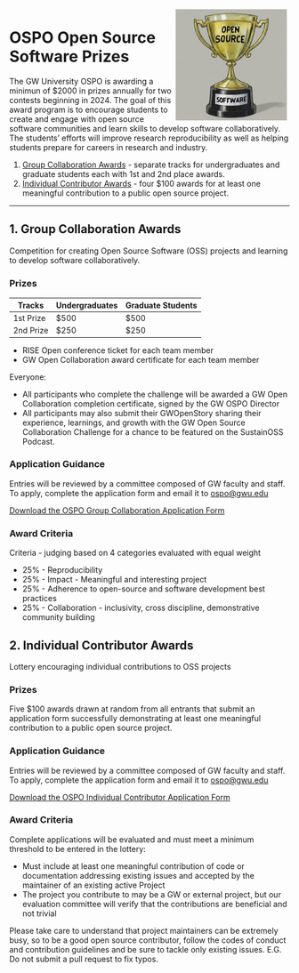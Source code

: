 <img align="right" width="200" style="border: 5px solid transparent;" src="../images/Gemini_Generated_Trophy.jpeg">

# OSPO Open Source Software Prizes

The GW University OSPO is awarding a minimun of $2000 in prizes annually for two contests beginning in 2024.  The goal of this award program is to encourage students to create and engage with open source software communities and learn skills to develop software collaboratively.  The students’ efforts will improve research reproducibility as well as helping students prepare for careers in research and industry.
1. [Group Collaboration Awards](#1-group-collaboration-awards) - separate tracks for undergraduates and graduate students each with 1st and 2nd place awards.
2. [Individual Contributor Awards](#2-individual-contributor-awards) - four $100 awards for at least one meaningful contribution to a public open source project.

-------------------

## 1. Group Collaboration Awards
Competition for creating Open Source Software (OSS) projects and learning to develop software collaboratively.

### Prizes
|  Tracks  | Undergraduates | Graduate Students |
| --- | ----------- | ----------- |
| 1st Prize | $500 | $500 |
| 2nd Prize | $250 | $250 |

- RISE Open conference ticket for each team member
- GW Open Collaboration award certificate for each team member

Everyone:
- All participants who complete the challenge will be awarded a GW Open Collaboration completion certificate, signed by the GW OSPO Director 
- All participants may also submit their GWOpenStory sharing their experience, learnings, and growth with the GW Open Source Collaboration Challenge for a chance to be featured on the SustainOSS Podcast.

### Application Guidance
Entries will be reviewed by a committee composed of GW faculty and staff.  To apply, complete the application form and email it to ospo@gwu.edu

[Download the OSPO Group Collaboration Application Form](OSPO_Group_Collaboration_Application_Form.pdf)

### Award Criteria
Criteria - judging based on 4 categories evaluated with equal weight
 - 25% - Reproducibility
 - 25% - Impact - Meaningful and interesting project 
 - 25% - Adherence to open-source and software development best practices
 - 25% - Collaboration - inclusivity, cross discipline, demonstrative community building

## 2. Individual Contributor Awards
Lottery encouraging individual contributions to OSS projects

### Prizes
Five $100 awards drawn at random from all entrants that submit an application form successfully demonstrating at least one meaningful contribution to a public open source project.

### Application Guidance
Entries will be reviewed by a committee composed of GW faculty and staff.  To apply, complete the application form and email it to ospo@gwu.edu

[Download the OSPO Individual Contributor Application Form](OSPO_Individual_Contributor_Application_Form.pdf)

### Award Criteria
Complete applications will be evaluated and must meet a minimum threshold to be 
entered in the lottery:
 - Must include at least one meaningful contribution of code or documentation 
addressing existing issues and accepted by the maintainer of an existing 
active Project
 - The project you contribute to may be a GW or external project, but our evaluation
committee will verify that the contributions are beneficial and not trivial

Please take care to understand that project maintainers can be extremely busy, so to be
a good open source contributor, follow the codes of conduct and contribution guidelines
and be sure to tackle only existing issues.  E.G. Do not submit a pull request to fix typos.
